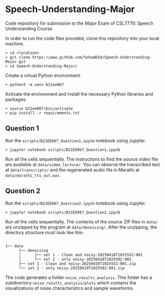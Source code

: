 # Speech-Understanding-Major
Code repository for submission to the Major Exam of CSL7770: Speech Understanding Course

In order to run the code files provided, clone this repository into your local machine.
```
> cd <location>
> git clone https://www.github.com/SohamD34/Speech-Understanding-Major.git
> cd Speech-Understanding-Major/
```
Create a virtual Python environment.
```
> python3 -m venv b21ee067
```
Activate the environment and install the necessary Python libraries and packages.
```
> source b21ee067/bin/activate
> pip install -r requirements.txt
```

## Question 1

Run the ```scripts/B21EE067_Question1.ipynb``` notebook using Jupyter.
```
> jupyter notebook scripts/B21EE067_Question1.ipynb
```
Run all the cells sequentially. The instructions to find the source video file are available at ```data/video_lecture/```. 
You can observe the transcribed text at ```data/transcripts/``` and the regenerated audio file in Marathi at ```data/marathi_tts_out.wav```.

## Question 2

Run the ```scripts/B21EE067_Question2.ipynb``` notebook using Jupyter.
```
> jupyter notebook scripts/B21EE067_Question2.ipynb
```
Run all the cells sequentially. The contents of the source ZIP files in ```data/``` are unzipped by the program at ```data/denoising/```.
After the unzipping, the directory structure must look like this-  
```
.
├── data
      ├── denoising
      │      ├── set 1 - Clean and noisy-20250418T102555Z-001
      │      └── set 2 - only noisy-20250418T102559Z-001
      ├── set 1 - Clean and noisy-20250418T102555Z-001.zip
      └── set 2 - only noisy-20250418T102559Z-001.zip
```

The code generates a folder ```noise_results_analysis```. This folder has a subdirectory ```noise_results_analysis/plots``` which contains the visualizations of noise characteristics and sample waveforms.